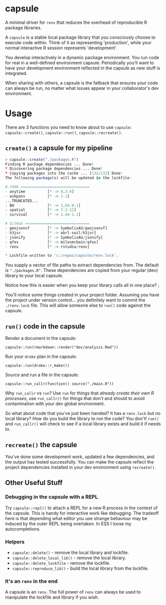 # capsule

A minimal driver for `renv` that reduces the overhead of reproducible R package libraries.

A `capsule` is a stable local package library that you consciously choose to execute code within. Think of it as representing 'production', while your normal interactive R session represents 'development'.

You develop interactively in a dynamic package environment. You run code for real in a well-defined environment capsule. Periodically you'll want to have your development environment reflected in the capsule as new stuff is integrated.

When sharing with others, a capsule is the fallback that ensures your code can always be run, no matter what issues appear in your collaborator's dev environment.

# Usage

There are 3 functions you need to know about to use `capsule`: `capsule::create()`, `capsule::run()`, `capsule::recreate()`.

## `create()` a capsule for my pipeline

```r
> capsule::create("./packages.R")
Finding R package dependencies ... Done!
* Discovering package dependencies ... Done!
* Copying packages into the cache ... [132/132] Done!
The following package(s) will be updated in the lockfile:

# CRAN ===============================
- anytime          [* -> 0.3.6]
- askpass          [* -> 1.1]
...TRUNCATED...
- BH               [* -> 1.69.0-1]
- spatial          [* -> 7.3-11]
- survival         [* -> 2.44-1.1]

# GitHub =============================
- geojsonsf        [* -> SymbolixAU/geojsonsf]
- h3jsr            [* -> obrl-soil/h3jsr]
- jsonify          [* -> SymbolixAU/jsonify]
- qfes             [* -> milesmcbain/qfes]
- renv             [* -> rstudio/renv]

* Lockfile written to 'c:/repos/capsule/renv.lock'.
```

You supply a vector of file paths to extract dependencies from. The default is
`"./packages.R"`. These dependencies are copied from your regular (dev) library
to your local capsule.

Notice how this is easier when you keep your library calls all in one place? ;

You'll notice some things created in your project folder. Assuming you have the
project under version control... you definitely want to commit the `./renv.lock`
file. This will allow someone else to `run()` code against the capsule.

## `run()` code in the capsule

Render a document in the capsule:

```
capsule::run(rmarkdown::render("doc/analysis.Rmd"))
```

Run your `drake` plan in the capsule:

```
capsule::run(drake::r_make())
```

Source and run a file in the capsule:

```
capsule::run_callr(function() source("./main.R"))
```

Why `run_callr` vs `run`? Use `run` for things that _already create their own R
processes_, use `run_callr()` for things that don't and should to avoid
contamination with your dev global environment.

So what about code that you've just been handed? It has a `renv.lock` but no
local library? How do you build the library to run the code? You don't! `run()` and `run_callr()` will check to
see if a local library exists and build it if needs to. 

## `recreate()` the capsule

You've done some development work, updated a few dependencies, and the output
has tested successfully. You can make the capsule reflect the project dependencies
installed in your dev environment using `recreate()`.

## Other Useful Stuff

### Debugging in the capsule with a REPL

Try `capsule::repl()` to attach a REPL for a new R process in the context of the
capsule. This is handy for interactive work like debugging. The tradeoff here is
that depending what editor you use strange behaviour may be induced by the outer
REPL being overtaken. In ESS I loose my autocompletions.

### Helpers

* `capsule::delete()` - remove the local library and lockfile.
* `capsule::delete_local_lib()` - remove the local library.
* `capsule::delete_lockfile` - remove the lockfile.
* `capsule::reproduce_lib()` - build the local library from the lockfile. 

### It's an `renv` in the end

A capsule is an `renv`. The full power of `renv` can always be used to
manipulate the lockfile and library if you wish.
